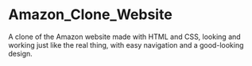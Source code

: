 # Amazon_Clone_Website

A clone of the Amazon website made with HTML and CSS, looking and working just like the real thing, with easy navigation and a good-looking design.
